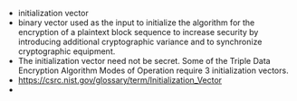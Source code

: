 - initialization vector
- binary vector used as the input to initialize the algorithm for the encryption of a plaintext block sequence to increase security by introducing additional cryptographic variance and to synchronize cryptographic equipment.
- The initialization vector need not be secret. Some of the Triple Data Encryption Algorithm Modes of Operation require 3 initialization vectors.
- https://csrc.nist.gov/glossary/term/Initialization_Vector
-